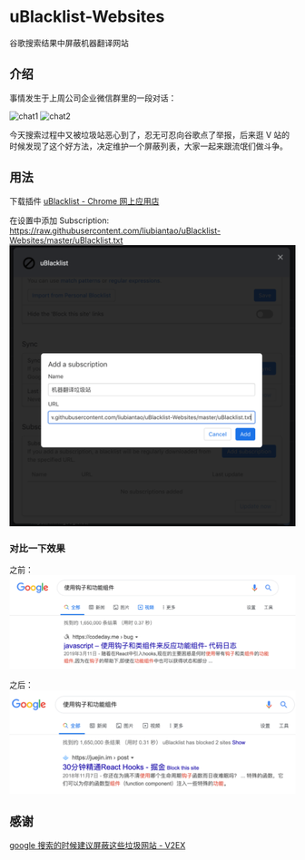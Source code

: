 # uBlacklist-Websites
谷歌搜索结果中屏蔽机器翻译网站


## 介绍

事情发生于上周公司企业微信群里的一段对话：

<img src="https://github.com/liubiantao/uBlacklist-Websites/raw/master/imgs/chat1.png" alt="chat1" style="max-width:100%;width:375px" >
<img src="https://github.com/liubiantao/uBlacklist-Websites/raw/master/imgs/chat1.png" alt="chat2" style="width:375px;width: 375px">

今天搜索过程中又被垃圾站恶心到了，忍无可忍向谷歌点了举报，后来逛 V 站的时候发现了这个好方法，决定维护一个屏蔽列表，大家一起来跟流氓们做斗争。


## 用法

下载插件 [uBlacklist - Chrome 网上应用店](https://chrome.google.com/webstore/detail/ublacklist/pncfbmialoiaghdehhbnbhkkgmjanfhe)


在设置中添加 Subscription: https://raw.githubusercontent.com/liubiantao/uBlacklist-Websites/master/uBlacklist.txt
![](imgs/setting.png)


### 对比一下效果

之前：
![before](imgs/before.png)

之后：
![after](imgs/after.png)


## 感谢

[google 搜索的时候建议屏蔽这些垃圾网站 - V2EX](https://www.v2ex.com/t/593519)